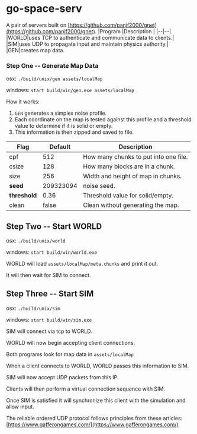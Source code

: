 # go-space-serv
A pair of servers built on [https://github.com/panjf2000/gnet](https://github.com/panjf2000/gnet).
|Program |Description |
|--|--|
|WORLD|uses TCP to authenticate and communicate data to clients.|
|SIM|uses UDP to propagate input and maintain physics authority.|
|GEN|creates map data.
### Step One -- Generate Map Data

osx: `./build/unix/gen assets/localMap`

windows: `start build/win/gen.exe assets/localMap`

How it works:
1) `GEN` generates a simplex noise profile.
2) Each coordinate on the map is tested against this profile and a threshold value to determine
if it is solid or empty.
3) This information is then zipped and saved to file.

|Flag|Default|Description|
|--|--|--|
|cpf|512|How many chunks to put into one file.|
|csize|128|How many blocks are in a chunk.|
|size|256|Width and height of map in chunks.|
|**seed**|209323094|noise seed.|
|**threshold**|0.36|Threshold value for solid/empty.|
|clean|false|Clean without generating the map.|

## Step Two -- Start WORLD
osx: `./build/unix/world`

windows: `start build/win/world.exe`

WORLD will load `assets/localMap/meta.chunks` and print it out.

It will then wait for SIM to connect.

## Step Three -- Start SIM
osx: `./build/unix/sim`

windows: `start build/win/sim.exe`

SIM will connect via tcp to WORLD.

WORLD will now begin accepting client connections.

Both programs look for map data in `assets/localMap`

When a client connects to WORLD, WORLD passes this information to SIM.

SIM will now accept UDP packets from this IP.

Clients will then perform a virtual connection sequence with SIM.

Once SIM is satisfied it will synchronize this client with the simulation and allow input.

The reliable ordered UDP protocol follows principles from these articles: [https://www.gafferongames.com/](https://www.gafferongames.com/)
